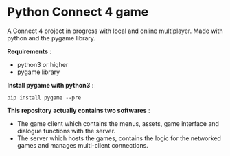 <h1> Python Connect 4 game </h1>

A Connect 4 project in progress with local and online multiplayer. Made with python and the pygame library.

**Requirements** : 
- python3 or higher
- pygame library

**Install pygame with python3** : 
```
pip install pygame --pre
```

**This repository actually contains two softwares** : 
- The game client which contains the menus, assets, game interface and dialogue functions with the server\.
- The server which hosts the games, contains the logic for the networked games and manages multi-client connections\.
